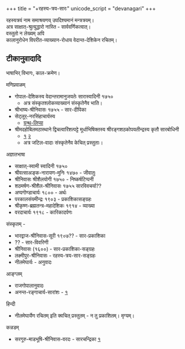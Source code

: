 +++
title = "+रहस्य-त्रय-सारः"
unicode_script = "devanagari"
+++

रहस्यत्रयं नाम समाश्रयणय् उपदिश्यमानं मन्त्रत्रयम्।  
अत्र साक्षात्-श्रुत्युद्धारो नास्ति - सार्ववर्णिकत्वात्।  
वस्तुतो न लेख्यम् अपि  
कालानुरोधेन विपरीत-व्याख्यान-रोधाय वेदान्त-देशिकेन रचितम्।  


## टीकानुवादादि
भाषाभिर् विभागः, काल-क्रमेण। 

मणिप्रवाळम्

- गोपाल-देशिकस्य वेदान्तरामानुजयतेः सारास्वादिनी १७५०
  - अत्र संस्कृतश्लोकव्याख्यानं संस्कृतेनैव भाति। 
- श्रीभाष्य-श्रीनिवासः १७५५ - सार-दीपिका
- सेट्लूर्-नरसिंहाचार्यस्य
  - [ग्रन्थ-लिप्या](https://archive.org/details/SrimadRahasyathrayaSaram_553)
- श्रीमदहोबिलमठास्थाने द्विचत्वारिंशत्पट्टे मूर्धाभिषिक्तस्य  श्रीरङ्गशठकोपयतीन्द्रस्य कृतौ सारबोधिनी 
  - [१](https://archive.org/details/PVir_shrimath-rahasya-traya-saara-part-1-by-shri-sarbodhini-2012-chennai-tamil-shri-nrisimgha-priya-) [२](https://archive.org/details/jXED_shrimath-rahasya-traya-saara-part-2-by-shri-sarbodhini-2013-chennai-tamil-shri-nrisimgha-priya-/page/114/mode/2up)
  - अत्र जटिल-वादाः संस्कृतेनैव केचित् प्रस्तुताः।
  

अज्ञातभाषा

- साक्षात्-स्वामी स्वादिनी १७५०
- श्रीवत्साअङ्क-नारायण-मुनिः १४७० - जीवातुः
- श्रीनिवासः श्रीशैलयोगी १७५० - निष्कर्षटिप्पनी
- शठमर्षण-श्रीशैल-श्रीनिवासः १७५५ सारविवचर्या??
- अप्पगॊण्डाचार्यः १८०० - अर्थः
- परकालसंयमीन्द्रः १९०३ - प्रकाशिकासङ्ग्रहः
- श्रीकृष्ण-ब्रह्मतन्त्र-महादेशिकः १९१४ - व्याख्या
- वरदाचार्यः १९१८ - कारिकादर्पणः

संस्कृतम् -

- भारद्वाज-श्रीनिवास-सूरी १९०७?? - सार-प्रकाशिका
- ?? - सार-विवरिणी
- श्रीनिवासः (१६००) - सार-प्रकाशिका-सङ्ग्रहः
- लक्ष्मीपुर-श्रीनिवासः - रहस्य-त्रय-सार-सङ्ग्रहः
- नीलमेघार्यः - अनुवादः

आङ्ग्लम् 

- राजगोपालानुवादः
- अनन्त-रङ्गाचार्य-सारांशः - [१](https://archive.org/details/rahasyatrayaessenceofsrimadrahasyatrayasaramdrnsanantharangacharya2004/page/n145/mode/2up)

हिन्दी

- नीलमेघार्येण रचितम् इति क्वचित् प्रस्तुतम् - न तु प्रकाशितम्। मृग्यम्। 

कन्नडम्

- सरगूरु-माडभूषि-श्रीनिवास-वरदः - सारचन्द्रिका [१](https://archive.org/details/2015.382277.SrimadraHasya/page/n45/mode/1up)
